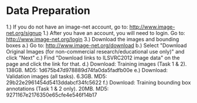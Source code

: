 # Data Preparation

1.) If you do not have an image-net account, go to: http://www.image-net.org/signup
1.) After you have an account, you will need to login.  Go to: http://www.image-net.org/login
3.) Download the images and bounding boxes
	a.) Go to: http://www.image-net.org/download
	b.) Select "Download Original Images (for non-commercial research/educational use only)" and click "Next"
	c.) Find "Download links to ILSVRC2012 image data" on the page and click the link for that.
	d.) Download: Training images (Task 1 & 2). 138GB. MD5: 1d675b47d978889d74fa0da5fadfb00e
	e.) Download: Validation images (all tasks). 6.3GB. MD5: 29b22e2961454d5413ddabcf34fc5622
	f.) Download: Training bounding box annotations (Task 1 & 2 only). 20MB. MD5: 9271167e2176350e65cfe4e546f14b17
	
